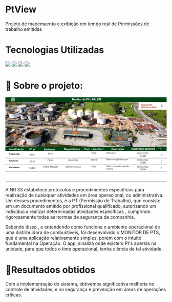 # PtView
Projeto de mapemaento e exibição em tempo real de Permissões de trabalho emitidas

<h1>Tecnologias Utilizadas</h1>
<div align="left">
<img src="https://cdn.jsdelivr.net/gh/devicons/devicon/icons/javascript/javascript-original.svg"  width = 50/>
<img src="https://cdn.jsdelivr.net/gh/devicons/devicon/icons/nodejs/nodejs-original.svg"  width = 50/>
 <img src="https://cdn.jsdelivr.net/gh/devicons/devicon/icons/mysql/mysql-original-wordmark.svg"  width = 50/>
 <img src="https://cdn.jsdelivr.net/gh/devicons/devicon/icons/handlebars/handlebars-original-wordmark.svg"  width =50/>
  
</div>

<h1> 📄 Sobre o projeto: </h1>
<img src ="https://github.com/mesquitta06/PtWebView/blob/master/img/gif_pt.gif" width= 600 />
<p>A NR 33 estabelece protocolos e procedimentos específicos para realização de quaisquer atividades em área operacional, ou administrativa. Um desses procedimentos, é a PT (Permissão de Trabalho), que consiste em um documento emitido por profissional qualificado, autorizando um indivíduo a realizar determinadas atividades específicas , cumprindo rigorosamente todas as normas de segurança da companhia. </p>
<p>
Sabendo disso , e entendendo como funciona o ambiente operacional de uma distribuidora de combustíveis,   foi desenvolvido o MONITOR DE PTS, que é uma aplicação relativamente simples, porém com o intuito fundamental na Operação. O app, sinaliza onde existem Pt's abertas na unidade, para que todos o time operacional, tenha ciência de tal atividade.
</p>



<h1> 🎯Resultados obtidos</h1>
Com a implementação do sistema, obtivemos significativa melhoria no controle de atividades, e na segurança e prevenção em áreas de operações críticas.

          
 


